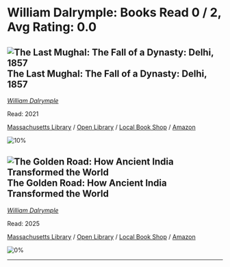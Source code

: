 # William Dalrymple:  Books Read 0 / 2, Avg Rating: 0.0 

## ![The Last Mughal: The Fall of a Dynasty: Delhi, 1857](https://covers.openlibrary.org/b/isbn/9781400043101-M.jpg) The Last Mughal: The Fall of a Dynasty: Delhi, 1857
*[William Dalrymple](../authors/WilliamDalrymple)*

Read: 2021

[Massachusetts Library](https://library.minlib.net/search/i=9781400043101) / [Open Library](https://openlibrary.org/isbn/9781400043101) / [Local Book Shop](https://bookshop.org/book/9781400043101) / [Amazon](https://amazon.com/dp/1400043107)

![10%](https://geps.dev/progress/10) 



## ![The Golden Road: How Ancient India Transformed the World](https://images-us.bookshop.org/ingram/9781639734146.jpg?height=300&v=v2) The Golden Road: How Ancient India Transformed the World
*[William Dalrymple](../authors/WilliamDalrymple)*

Read: 2025

[Massachusetts Library](https://library.minlib.net/search/i=9781639734146) / [Open Library](https://openlibrary.org/isbn/9781639734146) / [Local Book Shop](https://bookshop.org/book/9781639734146) / [Amazon](https://amazon.com/dp/1639734147)

![0%](https://geps.dev/progress/0) 



---
